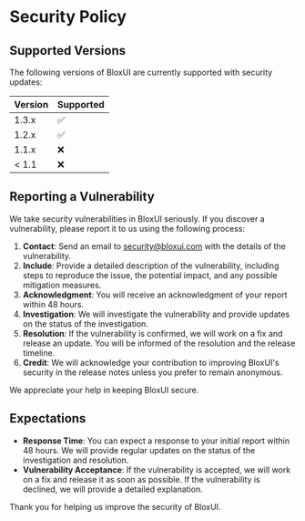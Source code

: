 # Security Policy

## Supported Versions

The following versions of BloxUI are currently supported with security updates:

| Version | Supported          |
| ------- | ------------------ |
| 1.3.x   | :white_check_mark: |
| 1.2.x   | :white_check_mark: |
| 1.1.x   | :x:                |
| < 1.1   | :x:                |

## Reporting a Vulnerability

We take security vulnerabilities in BloxUI seriously. If you discover a vulnerability, please report it to us using the following process:

1. **Contact**: Send an email to [security@bloxui.com](mailto:ayuaharshita14@gmail.com) with the details of the vulnerability.
2. **Include**: Provide a detailed description of the vulnerability, including steps to reproduce the issue, the potential impact, and any possible mitigation measures.
3. **Acknowledgment**: You will receive an acknowledgment of your report within 48 hours.
4. **Investigation**: We will investigate the vulnerability and provide updates on the status of the investigation.
5. **Resolution**: If the vulnerability is confirmed, we will work on a fix and release an update. You will be informed of the resolution and the release timeline.
6. **Credit**: We will acknowledge your contribution to improving BloxUI's security in the release notes unless you prefer to remain anonymous.

We appreciate your help in keeping BloxUI secure.

## Expectations

- **Response Time**: You can expect a response to your initial report within 48 hours. We will provide regular updates on the status of the investigation and resolution.
- **Vulnerability Acceptance**: If the vulnerability is accepted, we will work on a fix and release it as soon as possible. If the vulnerability is declined, we will provide a detailed explanation.

Thank you for helping us improve the security of BloxUI.
